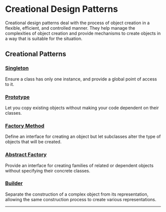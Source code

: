 # Creational Design Patterns

Creational design patterns deal with the process of object creation in a flexible, efficient, and controlled manner. They help manage the complexities of object creation and provide mechanisms to create objects in a way that is suitable for the situation.

## Creational Patterns

### [Singleton](./singleton.md)

Ensure a class has only one instance, and provide a global point of access to it.

### [Prototype](./prototype.md)

Let you copy existing objects without making your code dependent on their classes.

### [Factory Method](./factory-method.md)

Define an interface for creating an object but let subclasses alter the type of objects that will be created.

### [Abstract Factory](./abstract-factory.md)

Provide an interface for creating families of related or dependent objects without specifying their concrete classes.

### [Builder](./builder.md)

Separate the construction of a complex object from its representation, allowing the same construction process to create various representations.

---------------------------------------------